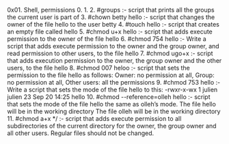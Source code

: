 0x01. Shell, permissions
0. 
1. 
2. #groups :- script that prints all the groups the current user is part of
3. #chown betty hello :- script that changes the owner of the file hello to the user betty
4. #touch hello :- script that creates an empty file called hello
5. #chmod u+x hello :- script that adds execute permission to the owner of the file hello
6. #chmod 754 hello :- Write a script that adds execute permission to the owner and the group owner, and read permission to other users, to the file hello
7. #chmod ugo+x :- script that adds execution permission to the owner, the group owner and the other users, to the file hello
8. #chmod 007 heloo :- script that sets the permission to the file hello as follows: Owner: no permission at all, Group: no permission at all, Other users: all the permissions
9. #chmod 753 hello :- Write a script that sets the mode of the file hello to this: -rwxr-x-wx 1 julien julien 23 Sep 20 14:25 hello
10. #chmod --reference=olleh hello :- script that sets the mode of the file hello the same as olleh’s mode. The file hello will be in the working directory The file olleh will be in the working directory
11. #chmod a+x */ :- script that adds execute permission to all subdirectories of the current directory for the owner, the group owner and all other users. Regular files should not be changed. 
